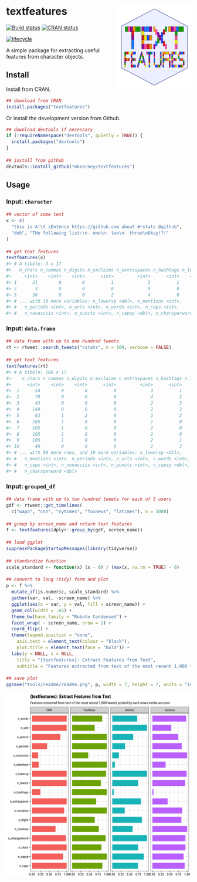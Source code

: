 
textfeatures <img src="man/figures/logo.png" width="200px" align="right" />
===========================================================================

[![Build status](https://travis-ci.org/mkearney/textfeatures.svg?branch=master)](https://travis-ci.org/mkearney/textfeatures) [![CRAN status](https://www.r-pkg.org/badges/version/textfeatures)](https://cran.r-project.org/package=textfeatures)

[![lifecycle](https://img.shields.io/badge/lifecycle-experimental-orange.svg)](https://www.tidyverse.org/lifecycle/#experimental)

A simple package for extracting useful features from character objects.

Install
-------

Install from CRAN.

``` r
## download from CRAN
install.packages("textfeatures")
```

Or install the development version from Github.

``` r
## download devtools if necessary
if (!requireNamespace("devtools", quietly = TRUE)) {
  install.packages("devtools")
}

## install from github
devtools::install_github("mkearney/textfeatures")
```

Usage
-----

### Input: `character`

``` r
## vector of some text
x <- c(
  "this is A!\t sEntence https://github.com about #rstats @github",
  "doh", "THe following list:\n- one\n- two\n- three\nOkay!?!"
)

## get text features
textfeatures(x)
#> # A tibble: 3 x 17
#>   n_chars n_commas n_digits n_exclaims n_extraspaces n_hashtags n_lowers
#>     <int>    <int>    <int>      <int>         <int>      <int>    <int>
#> 1      21        0        0          1             3          1       18
#> 2       3        0        0          0             0          0        3
#> 3      38        0        0          2             4          0       28
#> # ... with 10 more variables: n_lowersp <dbl>, n_mentions <int>,
#> #   n_periods <int>, n_urls <int>, n_words <int>, n_caps <int>,
#> #   n_nonasciis <int>, n_puncts <int>, n_capsp <dbl>, n_charsperword <dbl>
```

### Input: `data.frame`

``` r
## data frame with up to one hundred tweets
rt <- rtweet::search_tweets("rstats", n = 100, verbose = FALSE)

## get text features
textfeatures(rt)
#> # A tibble: 100 x 17
#>    n_chars n_commas n_digits n_exclaims n_extraspaces n_hashtags n_lowers
#>      <int>    <int>    <int>      <int>         <int>      <int>    <int>
#>  1      54        0        0          0             3          1       46
#>  2      79        0        0          0             4          2       68
#>  3      43        0        0          0             2          2       34
#>  4     149        0        0          0             2          2      140
#>  5      63        1        2          0             3          2       40
#>  6     105        1        0          0             2          0       90
#>  7     105        1        0          0             2          0       90
#>  8     105        1        0          0             2          0       90
#>  9     105        1        0          0             2          1       96
#> 10      48        0        0          0             2          2       38
#> # ... with 90 more rows, and 10 more variables: n_lowersp <dbl>,
#> #   n_mentions <int>, n_periods <int>, n_urls <int>, n_words <int>,
#> #   n_caps <int>, n_nonasciis <int>, n_puncts <int>, n_capsp <dbl>,
#> #   n_charsperword <dbl>
```

### Input: `grouped_df`

``` r
## data frame with up to two hundred tweets for each of 5 users
gdf <- rtweet::get_timelines(
  c("wapo", "cnn", "nytimes", "foxnews", "latimes"), n = 1000)

## group by screen_name and return text features
f <- textfeatures(dplyr::group_by(gdf, screen_name))

## load ggplot
suppressPackageStartupMessages(library(tidyverse))

## standardize function
scale_standard <- function(x) (x - 0) / (max(x, na.rm = TRUE) - 0)

## convert to long (tidy) form and plot
p <- f %>%
  mutate_if(is.numeric, scale_standard) %>%
  gather(var, val, -screen_name) %>%
  ggplot(aes(x = var, y = val, fill = screen_name)) + 
  geom_col(width = .65) + 
  theme_bw(base_family = "Roboto Condensed") + 
  facet_wrap( ~ screen_name, nrow = 1) + 
  coord_flip() + 
  theme(legend.position = "none",
    axis.text = element_text(colour = "black"),
    plot.title = element_text(face = "bold")) + 
  labs(y = NULL, x = NULL,
    title = "{textfeatures}: Extract Features from Text",
    subtitle = "Features extracted from text of the most recent 1,000 tweets posted by each news media account")

## save plot
ggsave("tools/readme/readme.png", p, width = 7, height = 7, units = "in")
```

![](tools/readme/readme.png)
